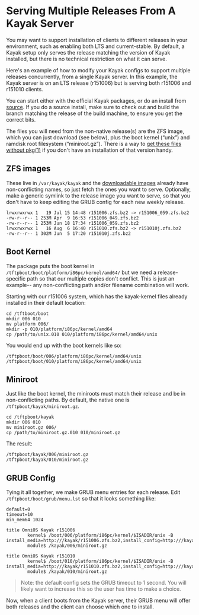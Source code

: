 Serving Multiple Releases From A Kayak Server
=============================================

You may want to support installation of clients to different releases in
your environment, such as enabling both LTS and current-stable. By
default, a Kayak setup only serves the release matching the version of
Kayak installed, but there is no technical restriction on what it can
serve.

Here's an example of how to modify your Kayak configs to support
multiple releases concurrently, from a single Kayak server. In this
example, the Kayak server is on an LTS release (r151006) but is serving
both r151006 and r151010 clients.

You can start either with the official Kayak packages, or do an install
from [source](https://github.com/omniosorg/kayak). If you do a source
install, make sure to check out and build the branch matching the
release of the build machine, to ensure you get the correct bits.

The files you will need from the non-native release(s) are the ZFS
image, which you can just download (see below), plus the boot kernel
(“unix”) and ramdisk root filesystem (“miniroot.gz”). There is a way to
[get these files without pkg(1)](FetchIPSFilesWithoutPkg.md) if you
don't have an installation of that version handy.

ZFS images
----------

These live in `/var/kayak/kayak` and the [downloadable images](Installation.md#SetupaKayakserver)
already have non-conflicting names, so just fetch
the ones you want to serve. Optionally, make a generic symlink to the
release image you want to serve, so that you don't have to keep editing
the GRUB config for each new weekly release.

```
lrwxrwxrwx 1   19 Jul 15 14:48 r151006.zfs.bz2 -> r151006_059.zfs.bz2
-rw-r--r-- 1 253M Apr  9 16:53 r151006_049.zfs.bz2
-rw-r--r-- 1 253M Jun 18 17:34 r151006_059.zfs.bz2
lrwxrwxrwx 1   16 Aug  6 16:40 r151010.zfs.bz2 -> r151010j.zfs.bz2
-rw-r--r-- 1 302M Jun  5 17:20 r151010j.zfs.bz2
```

Boot Kernel
-----------

The package puts the boot kernel in `/tftpboot/boot/platform/i86pc/kernel/amd64/`
but we need a release-specific path
so that our multiple copies don't conflict. This is just an example--
any non-conflicting path and/or filename combination will work.

Starting with our r151006 system, which has the kayak-kernel files
already installed in their default location:

```
cd /tftboot/boot
mkdir 006 010
mv platform 006/
mkdir -p 010/platform/i86pc/kernel/amd64
cp /path/to/unix.010 010/platform/i86pc/kernel/amd64/unix
```

You would end up with the boot kernels like so:

```
/tftpboot/boot/006/platform/i86pc/kernel/amd64/unix
/tftpboot/boot/010/platform/i86pc/kernel/amd64/unix
```

Miniroot
--------

Just like the boot kernel, the miniroots must match their release and be
in non-conflicting paths. By default, the native one is `/tftpboot/kayak/miniroot.gz`.

```
cd /tftpboot/kayak
mkdir 006 010
mv miniroot.gz 006/
cp /path/to/miniroot.gz.010 010/miniroot.gz
```

The result:

```
/tftpboot/kayak/006/miniroot.gz
/tftpboot/kayak/010/miniroot.gz
```

GRUB Config
-----------

Tying it all together, we make GRUB menu entries for each release. Edit
`/tftpboot/boot/grub/menu.lst` so that it looks something like:

```
default=0
timeout=10
min_mem64 1024

title OmniOS Kayak r151006
        kernel$ /boot/006/platform/i86pc/kernel/$ISADIR/unix -B install_media=http:///kayak/r151006.zfs.bz2,install_config=http:///kayak
        module$ /kayak/006/miniroot.gz

title OmniOS Kayak r151010
        kernel$ /boot/010/platform/i86pc/kernel/$ISADIR/unix -B install_media=http:///kayak/r151010.zfs.bz2,install_config=http:///kayak
        module$ /kayak/010/miniroot.gz
```

> Note: the default config sets the GRUB timeout to 1 second. You
> will likely want to increase this so the user has time to make a choice.

Now, when a client boots from the Kayak server, their GRUB menu will
offer both releases and the client can choose which one to install.
